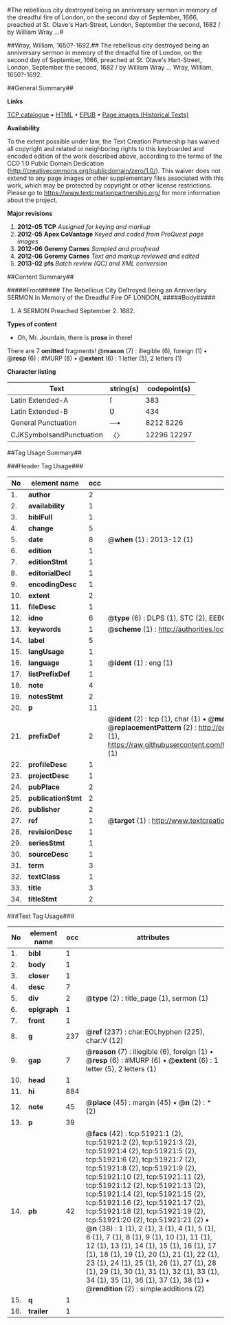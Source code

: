#The rebellious city destroyed being an anniversary sermon in memory of the dreadful fire of London, on the second day of September, 1666, preached at St. Olave's Hart-Street, London, September the second, 1682 / by William Wray ...#

##Wray, William, 1650?-1692.##
The rebellious city destroyed being an anniversary sermon in memory of the dreadful fire of London, on the second day of September, 1666, preached at St. Olave's Hart-Street, London, September the second, 1682 / by William Wray ...
Wray, William, 1650?-1692.

##General Summary##

**Links**

[TCP catalogue](http://www.ota.ox.ac.uk/tcp/)  • 
[HTML](http://tei.it.ox.ac.uk/tcp/Texts-HTML/free/A67/A67145.html)  • 
[EPUB](http://tei.it.ox.ac.uk/tcp/Texts-EPUB/free/A67/A67145.epub) • 
[Page images (Historical Texts)](https://historicaltexts.jisc.ac.uk/eebo-11983685e)

**Availability**

To the extent possible under law, the Text Creation Partnership has waived all copyright and related or neighboring rights to this keyboarded and encoded edition of the work described above, according to the terms of the CC0 1.0 Public Domain Dedication (http://creativecommons.org/publicdomain/zero/1.0/). This waiver does not extend to any page images or other supplementary files associated with this work, which may be protected by copyright or other license restrictions. Please go to https://www.textcreationpartnership.org/ for more information about the project.

**Major revisions**

1. __2012-05__ __TCP__ *Assigned for keying and markup*
1. __2012-05__ __Apex CoVantage__ *Keyed and coded from ProQuest page images*
1. __2012-06__ __Geremy Carnes__ *Sampled and proofread*
1. __2012-06__ __Geremy Carnes__ *Text and markup reviewed and edited*
1. __2013-02__ __pfs__ *Batch review (QC) and XML conversion*

##Content Summary##

#####Front#####
The Rebellious City Deſtroyed.Being an Anniverſary SERMON In Memory of the Dreadful Fire OF LONDON, 
#####Body#####

1. A SERMON Preached September 2. 1682.

**Types of content**

  * Oh, Mr. Jourdain, there is **prose** in there!

There are 7 **omitted** fragments! 
 @__reason__ (7) : illegible (6), foreign (1)  •  @__resp__ (6) : #MURP (6)  •  @__extent__ (6) : 1 letter (5), 2 letters (1)

**Character listing**


|Text|string(s)|codepoint(s)|
|---|---|---|
|Latin Extended-A|ſ|383|
|Latin Extended-B|Ʋ|434|
|General Punctuation|—•|8212 8226|
|CJKSymbolsandPunctuation|〈〉|12296 12297|

##Tag Usage Summary##

###Header Tag Usage###

|No|element name|occ|attributes|
|---|---|---|---|
|1.|__author__|2||
|2.|__availability__|1||
|3.|__biblFull__|1||
|4.|__change__|5||
|5.|__date__|8| @__when__ (1) : 2013-12 (1)|
|6.|__edition__|1||
|7.|__editionStmt__|1||
|8.|__editorialDecl__|1||
|9.|__encodingDesc__|1||
|10.|__extent__|2||
|11.|__fileDesc__|1||
|12.|__idno__|6| @__type__ (6) : DLPS (1), STC (2), EEBO-CITATION (1), OCLC (1), VID (1)|
|13.|__keywords__|1| @__scheme__ (1) : http://authorities.loc.gov/ (1)|
|14.|__label__|5||
|15.|__langUsage__|1||
|16.|__language__|1| @__ident__ (1) : eng (1)|
|17.|__listPrefixDef__|1||
|18.|__note__|4||
|19.|__notesStmt__|2||
|20.|__p__|11||
|21.|__prefixDef__|2| @__ident__ (2) : tcp (1), char (1)  •  @__matchPattern__ (2) : ([0-9\-]+):([0-9IVX]+) (1), (.+) (1)  •  @__replacementPattern__ (2) : http://eebo.chadwyck.com/downloadtiff?vid=$1&page=$2 (1), https://raw.githubusercontent.com/textcreationpartnership/Texts/master/tcpchars.xml#$1 (1)|
|22.|__profileDesc__|1||
|23.|__projectDesc__|1||
|24.|__pubPlace__|2||
|25.|__publicationStmt__|2||
|26.|__publisher__|2||
|27.|__ref__|1| @__target__ (1) : http://www.textcreationpartnership.org/docs/. (1)|
|28.|__revisionDesc__|1||
|29.|__seriesStmt__|1||
|30.|__sourceDesc__|1||
|31.|__term__|3||
|32.|__textClass__|1||
|33.|__title__|3||
|34.|__titleStmt__|2||


###Text Tag Usage###

|No|element name|occ|attributes|
|---|---|---|---|
|1.|__bibl__|1||
|2.|__body__|1||
|3.|__closer__|1||
|4.|__desc__|7||
|5.|__div__|2| @__type__ (2) : title_page (1), sermon (1)|
|6.|__epigraph__|1||
|7.|__front__|1||
|8.|__g__|237| @__ref__ (237) : char:EOLhyphen (225), char:V (12)|
|9.|__gap__|7| @__reason__ (7) : illegible (6), foreign (1)  •  @__resp__ (6) : #MURP (6)  •  @__extent__ (6) : 1 letter (5), 2 letters (1)|
|10.|__head__|1||
|11.|__hi__|884||
|12.|__note__|45| @__place__ (45) : margin (45)  •  @__n__ (2) : * (2)|
|13.|__p__|39||
|14.|__pb__|42| @__facs__ (42) : tcp:51921:1 (2), tcp:51921:2 (2), tcp:51921:3 (2), tcp:51921:4 (2), tcp:51921:5 (2), tcp:51921:6 (2), tcp:51921:7 (2), tcp:51921:8 (2), tcp:51921:9 (2), tcp:51921:10 (2), tcp:51921:11 (2), tcp:51921:12 (2), tcp:51921:13 (2), tcp:51921:14 (2), tcp:51921:15 (2), tcp:51921:16 (2), tcp:51921:17 (2), tcp:51921:18 (2), tcp:51921:19 (2), tcp:51921:20 (2), tcp:51921:21 (2)  •  @__n__ (38) : 1 (1), 2 (1), 3 (1), 4 (1), 5 (1), 6 (1), 7 (1), 8 (1), 9 (1), 10 (1), 11 (1), 12 (1), 13 (1), 14 (1), 15 (1), 16 (1), 17 (1), 18 (1), 19 (1), 20 (1), 21 (1), 22 (1), 23 (1), 24 (1), 25 (1), 26 (1), 27 (1), 28 (1), 29 (1), 30 (1), 31 (1), 32 (1), 33 (1), 34 (1), 35 (1), 36 (1), 37 (1), 38 (1)  •  @__rendition__ (2) : simple:additions (2)|
|15.|__q__|1||
|16.|__trailer__|1||
